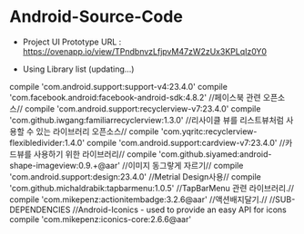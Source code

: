 # Android-Source-Code

- Project UI Prototype URL : https://ovenapp.io/view/TPndbnvzLfjpvM47zW2zUx3KPLqIz0Y0

- Using Library list (updating...)

compile 'com.android.support:support-v4:23.4.0'
compile 'com.facebook.android:facebook-android-sdk:4.8.2' //페이스북 관련 오픈소스//
compile 'com.android.support:recyclerview-v7:23.4.0'
compile 'com.github.iwgang:familiarrecyclerview:1.3.0' //리사이클 뷰를 리스트뷰처럼 사용할 수 있는 라이브러리 오픈소스//
compile 'com.yqritc:recyclerview-flexibledivider:1.4.0'
compile 'com.android.support:cardview-v7:23.4.0' //카드뷰를 사용하기 위한 라이브러리//
compile 'com.github.siyamed:android-shape-imageview:0.9.+@aar' //이미지 동그랗게 자르기//
compile 'com.android.support:design:23.4.0' //Metrial Design사용//
compile 'com.github.michaldrabik:tapbarmenu:1.0.5' //TapBarMenu 관련 라이브러리.//
compile 'com.mikepenz:actionitembadge:3.2.6@aar' //액션배지달기.//
//SUB-DEPENDENCIES
//Android-Iconics - used to provide an easy API for icons
compile 'com.mikepenz:iconics-core:2.6.6@aar'
